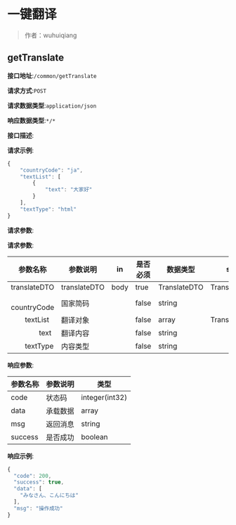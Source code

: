 # 一键翻译

> 作者：wuhuiqiang

## getTranslate


**接口地址**:`/common/getTranslate`


**请求方式**:`POST`


**请求数据类型**:`application/json`


**响应数据类型**:`*/*`


**接口描述**:


**请求示例**:


```javascript
{
	"countryCode": "ja",
	"textList": [
		{
			"text": "大家好"
		}
	],
	"textType": "html"
}
```


**请求参数**:


**请求参数**:


| 参数名称 | 参数说明 | in    | 是否必须 | 数据类型 | schema |
| -------- | -------- | ----- | -------- | -------- | ------ |
|translateDTO|translateDTO|body|true|TranslateDTO|TranslateDTO|
|&emsp;&emsp;countryCode|国家简码||false|string||
|&emsp;&emsp;textList|翻译对象||false|array|TranslateTextDTO|
|&emsp;&emsp;&emsp;&emsp;text|翻译内容||false|string||
|&emsp;&emsp;textType|内容类型||false|string||


**响应参数**:


| 参数名称 | 参数说明 | 类型 |
| -------- | -------- | ----- |
|code|状态码|integer(int32)|
|data|承载数据|array|
|msg|返回消息|string|
|success|是否成功|boolean|


**响应示例**:
```javascript
{
  "code": 200,
  "success": true,
  "data": [
    "みなさん、こんにちは"
  ],
  "msg": "操作成功"
}
```